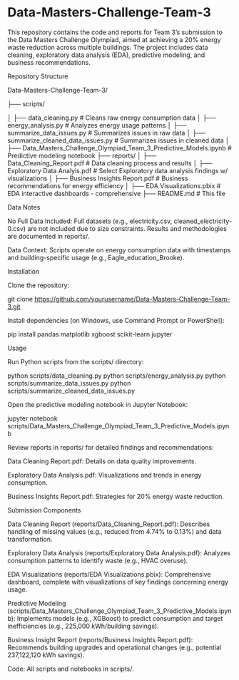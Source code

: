 # Data-Masters-Challenge-Team-3

This repository contains the code and reports for Team 3’s submission to the Data Masters Challenge Olympiad, aimed at achieving a 20% energy waste reduction across multiple buildings. The project includes data cleaning, exploratory data analysis (EDA), predictive modeling, and business recommendations.

Repository Structure

Data-Masters-Challenge-Team-3/

├── scripts/

│   ├── data_cleaning.py                # Cleans raw energy consumption data
│   ├── energy_analysis.py              # Analyzes energy usage patterns
│   ├── summarize_data_issues.py        # Summarizes issues in raw data
│   ├── summarize_cleaned_data_issues.py # Summarizes issues in cleaned data
│   ├── Data_Masters_Challenge_Olympiad_Team_3_Predictive_Models.ipynb # Predictive modeling notebook
├── reports/
│   ├── Data_Cleaning_Report.pdf        # Data cleaning process and results
│   ├── Exploratory Data Analyis.pdf     # Select Exploratory data analysis findings w/ visualizations
│   ├── Business Insights Report.pdf      # Business recommendations for energy efficiency
│   ├── EDA Visualizations.pbix        # EDA interactive dashboards - comprehensive
├── README.md                           # This file

Data Notes





No Full Data Included: Full datasets (e.g., electricity.csv, cleaned_electricity-0.csv) are not included due to size constraints. Results and methodologies are documented in reports/.



Data Context: Scripts operate on energy consumption data with timestamps and building-specific usage (e.g., Eagle_education_Brooke). 

Installation





Clone the repository:

git clone https://github.com/yourusername/Data-Masters-Challenge-Team-3.git



Install dependencies (on Windows, use Command Prompt or PowerShell):

pip install pandas matplotlib xgboost scikit-learn jupyter

Usage





Run Python scripts from the scripts/ directory:

python scripts/data_cleaning.py
python scripts/energy_analysis.py
python scripts/summarize_data_issues.py
python scripts/summarize_cleaned_data_issues.py



Open the predictive modeling notebook in Jupyter Notebook:

jupyter notebook scripts/Data_Masters_Challenge_Olympiad_Team_3_Predictive_Models.ipynb



Review reports in reports/ for detailed findings and recommendations:





Data Cleaning Report.pdf: Details on data quality improvements.



Exploratory Data Analysis.pdf: Visualizations and trends in energy consumption.



Business Insights Report.pdf: Strategies for 20% energy waste reduction.

Submission Components





Data Cleaning Report (reports/Data_Cleaning_Report.pdf): Describes handling of missing values (e.g., reduced from 4.74% to 0.13%) and data transformation.



Exploratory Data Analysis (reports/Exploratory Data Analysis.pdf): Analyzes consumption patterns to identify waste (e.g., HVAC overuse).

EDA Visualizations (reports/EDA Visualizations.pbix): Comprehensive dashboard, complete with visualizations of key findings concerning energy usage.



Predictive Modeling (scripts/Data_Masters_Challenge_Olympiad_Team_3_Predictive_Models.ipynb): Implements models (e.g., XGBoost) to predict consumption and target inefficiencies (e.g., 225,000 kWh/building savings).



Business Insight Report (reports/Business Insights Report.pdf): Recommends building upgrades and operational changes (e.g., potential 237,122,120 kWh savings).



Code: All scripts and notebooks in scripts/.
